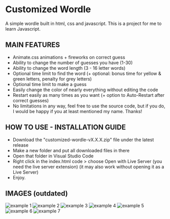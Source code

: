 # Customized Wordle
A simple wordle built in html, css and javascript. This is a project for me to learn Javascript.

## MAIN FEATURES
- Animate.css animations + fireworks on correct guess
- Ability to change the number of guesses you have (1-30)
- Ability to change the word length (3 - 16 letter words)
- Optional time limit to find the word (+ optional: bonus time for yellow & green letters, penalty for grey letters)
- Optional time limit to make a guess
- Easily change the color of nearly everything without editing the code
- Restart easily as many times as you want (+ option to Auto-Restart after correct guesses)
- No limitations in any way, feel free to use the source code, but if you do, I would be happy if you at least mentioned my name. Thanks!

## HOW TO USE - INSTALLATION GUIDE
- Download the "customized-wordle-vX.X.X.zip" file under the latest release
- Make a new folder and put all downloaded files in there
- Open that folder in Visual Studio Code
- Right click in the index.html code > choose Open with Live Server (you need the live server extension) (it may also work without opening it as a Live Server)
- Enjoy.

## IMAGES (outdated)
![example 1](https://i.imgur.com/fy1cvUm.png)
![example 2](https://i.imgur.com/wNqWHXt.png)
![example 3](https://i.imgur.com/28uSViU.png)
![example 4](https://i.imgur.com/IpU7q7K.png)
![example 5](https://i.imgur.com/HwnvEDP.png)
![example 6](https://i.imgur.com/7zTnmHb.png)
![example 7](https://i.imgur.com/G7nju0n.png)
